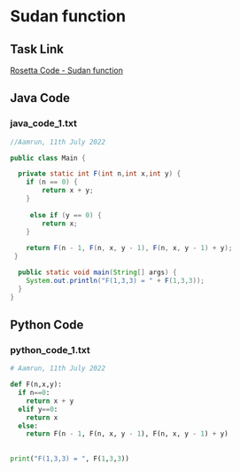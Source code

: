 # Sudan function

## Task Link
[Rosetta Code - Sudan function](https://rosettacode.org/wiki/Sudan_function)

## Java Code
### java_code_1.txt
```java
//Aamrun, 11th July 2022

public class Main {

  private static int F(int n,int x,int y) {
  	if (n == 0) {
    	return x + y;
  	}
 
 	 else if (y == 0) {
    	return x;
  	}
 
  	return F(n - 1, F(n, x, y - 1), F(n, x, y - 1) + y);
 }

  public static void main(String[] args) {
    System.out.println("F(1,3,3) = " + F(1,3,3));
  }
}

```

## Python Code
### python_code_1.txt
```python
# Aamrun, 11th July 2022

def F(n,x,y):
  if n==0:
    return x + y
  elif y==0:
    return x
  else:
    return F(n - 1, F(n, x, y - 1), F(n, x, y - 1) + y)
    
    
print("F(1,3,3) = ", F(1,3,3))

```

